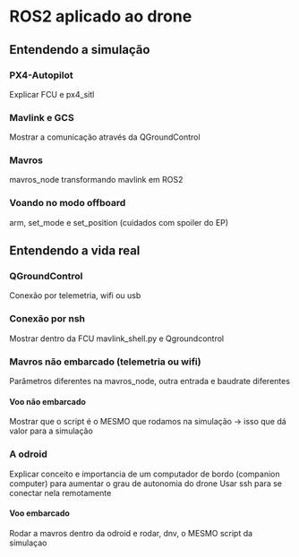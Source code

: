 # ROS2 aplicado ao drone
## **Entendendo a simulação**
### PX4-Autopilot
Explicar FCU e px4_sitl
### Mavlink e GCS
Mostrar a comunicação através da QGroundControl
### Mavros
mavros_node transformando mavlink em ROS2
### Voando no modo offboard
arm, set_mode e set_position (cuidados com spoiler do EP)
## **Entendendo a vida real**
### QGroundControl
Conexão por telemetria, wifi ou usb
### Conexão por nsh
Mostrar dentro da FCU
mavlink_shell.py e Qgroundcontrol
### Mavros não embarcado (telemetria ou wifi)
Parâmetros diferentes na mavros_node, outra entrada e baudrate diferentes
#### Voo não embarcado
Mostrar que o script é o MESMO que rodamos na simulação -> isso que dá valor para a simulação
### A odroid
Explicar conceito e importancia de um computador de bordo (companion computer) para aumentar o grau de autonomia do drone
Usar ssh para se conectar nela remotamente
#### Voo embarcado
Rodar a mavros dentro da odroid e rodar, dnv, o MESMO script da simulaçao